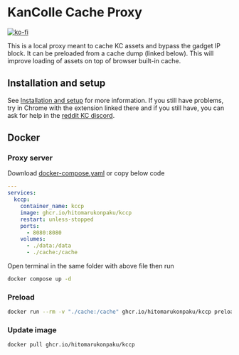 # KanColle Cache Proxy

[![ko-fi](https://www.ko-fi.com/img/githubbutton_sm.svg)](https://ko-fi.com/A0A81MOVN)

This is a local proxy meant to cache KC assets and bypass the gadget IP block. It can be preloaded from a cache dump (linked below). This will improve loading of assets on top of browser built-in cache.

## Installation and setup

See [Installation and setup](https://github.com/Tibowl/KCCacheProxy/wiki/Installation-and-setup) for more information. If you still have problems, try in Chrome with the extension linked there and if you still have, you can ask for help in the [reddit KC discord](https://discord.gg/RtSadWM).

## Docker

### Proxy server

Download [docker-compose.yaml](./docker-compose.yaml) or copy below code

```yaml
---
services:
  kccp:
    container_name: kccp
    image: ghcr.io/hitomarukonpaku/kccp
    restart: unless-stopped
    ports:
      - 8080:8080
    volumes:
      - ./data:/data
      - ./cache:/cache
```

Open terminal in the same folder with above file then run

```sh
docker compose up -d
```

### Preload

```sh
docker run --rm -v "./cache:/cache" ghcr.io/hitomarukonpaku/kccp preload
```

### Update image

```sh
docker pull ghcr.io/hitomarukonpaku/kccp
```
